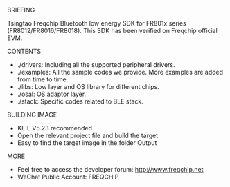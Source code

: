 BRIEFING

Tsingtao Freqchip Bluetooth low energy SDK for FR801x series (FR8012/FR8016/FR8018).
This SDK has been verified on Freqchip official EVM.

CONTENTS

* ./drivers:  Including all the supported peripheral drivers.
* ./examples: All the sample codes we provide. More examples are added from time to time.
* ./libs:     Low layer and OS library for different chips.
* ./osal:     OS adaptor layer.
* ./stack:    Specific codes related to BLE stack.

BUILDING IMAGE

* KEIL V5.23 recommended
* Open the relevant project file and build the target
* Easy to find the target image in the folder Output 

MORE

* Feel free to access the developer forum: http://www.freqchip.net 
* WeChat Public Account: FREQCHIP
 
